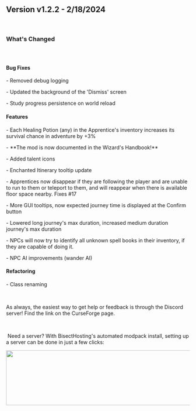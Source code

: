 <h2>Version v1.2.2 - 2/18/2024</h2>
<p>&nbsp;</p>
<h3>What's Changed</h3>
<p><span style="font-size: 1.2rem;">&nbsp;</span></p>
<h4><strong>Bug Fixes</strong></h4>
<p>- Removed debug logging</p>
<p>- Updated the background of the 'Dismiss' screen</p>
<p>- Study progress persistence on world reload</p>

<h4><strong>Features</strong></h4>
<p>- Each Healing Potion (any) in the Apprentice's inventory increases its survival chance in adventure by +3%</p>
<p>- **The mod is now documented in the Wizard's Handbook!**</p>
<p>- Added talent icons</p>
<p>- Enchanted Itinerary tooltip update</p>
<p>- Apprentices now disappear if they are following the player and are unable to run to them or teleport to them, and will reappear when there is available floor space nearby. Fixes #17</p>
<p>- More GUI tooltips, now expected journey time is displayed at the Confirm button</p>
<p>- Lowered long journey's max duration, increased medium duration journey's max duration</p>
<p>- NPCs will now try to identify all unknown spell books in their inventory, if they are capable of doing it.</p>
<p>- NPC AI improvements (wander AI)</p>

<h4><strong>Refactoring</strong></h4>
<p>- Class renaming</p>
<p>&nbsp;</p>
<p>As always, the easiest way to get help or feedback is through the Discord server! Find the link on the CurseForge page.</p>
<p>&nbsp;</p>
<p>&nbsp;Need a server? With BisectHosting's&nbsp;automated modpack install, setting up a server can be done in just a few clicks:</p>
<p><span style="font-size: 24px;"><a href="https://www.curseforge.com/linkout?remoteUrl=https%253a%252f%252fbisecthosting.com%252fWinDanesz"><img src="https://www.bisecthosting.com/partners/custom-banners/a2f8bf1e-2d39-48c4-a80d-02ef73cdd36c.png" width="900" height="150" /></a></span></p>